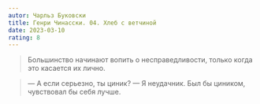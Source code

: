 ```yaml
---
autor: Чарльз Буковски
title: Генри Чинасски. 04. Хлеб с ветчиной
date: 2023-03-10
rating: 8
---
```

> Большинство начинают вопить о несправедливости, только когда это касается их лично.

> — А если серьезно, ты циник? — Я неудачник. Был бы циником, чувствовал бы себя лучше.